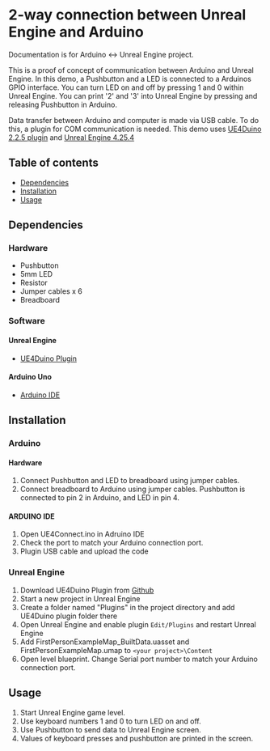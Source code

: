 # 2-way connection between Unreal Engine and Arduino
Documentation is for Arduino <-> Unreal Engine project.

This is a proof of concept of communication between Arduino and Unreal Engine. In this demo, a Pushbutton and a LED is connected to a Arduinos GPIO interface. You can turn LED on and off by pressing 1 and 0 within Unreal Engine. You can print '2' and '3' into Unreal Engine by pressing and releasing Pushbutton in Arduino.

Data transfer between Arduino and computer is made via USB cable. To do this, a plugin for COM communication is needed. This demo uses [UE4Duino 2.2.5 plugin](https://github.com/RVillani/UE4Duino) and [Unreal Engine 4.25.4](https://www.unrealengine.com/en-US/)

## Table of contents
* [Dependencies](#dependencies)
* [Installation](#installation)
* [Usage](#usage)

## Dependencies

### Hardware
* Pushbutton
* 5mm LED
* Resistor
* Jumper cables x 6
* Breadboard

### Software

#### Unreal Engine
* [UE4Duino Plugin](https://github.com/RVillani/UE4Duino)

#### Arduino Uno
* [Arduino IDE](https://www.arduino.cc/en/software)

## Installation

### Arduino

#### Hardware
1. Connect Pushbutton and LED to breadboard using jumper cables.
2. Connect breadboard to Arduino using jumper cables.  Pushbutton is connected to pin 2 in Arduino, and LED in pin 4.

#### ARDUINO IDE
1. Open UE4Connect.ino in Adruino IDE
2. Check the port to match your Arduino connection port.
3. Plugin USB cable and upload the code


### Unreal Engine
1. Download UE4Duino Plugin from [Github]((https://github.com/RVillani/UE4Duino))
2. Start a new project in Unreal Engine
3. Create a folder named "Plugins" in the project directory and add UE4Duino plugin folder there
4. Open Unreal Engine and enable plugin `Edit/Plugins` and restart Unreal Engine
5. Add FirstPersonExampleMap_BuiltData.uasset and FirstPersonExampleMap.umap to `<your project>\Content`
6. Open level blueprint. Change Serial port number to match your Arduino connection port.

## Usage

1. Start Unreal Engine game level.
2. Use keyboard numbers 1 and 0 to turn LED on and off.
3. Use Pushbutton to send data to Unreal Engine screen.
4. Values of keyboard presses and pushbutton are printed in the screen.
